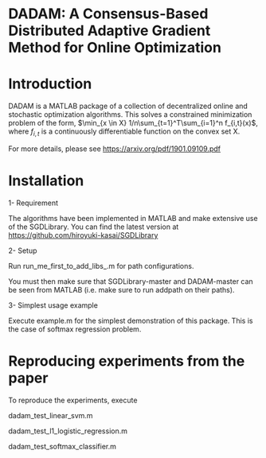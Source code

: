 # DADAM: A Consensus-Based Distributed Adaptive Gradient Method for Online Optimization

# Introduction

DADAM is a MATLAB package of a collection of decentralized online and stochastic optimization algorithms. This solves a constrained minimization problem of the form, $\min_{x \in X} 1/n\sum_{t=1}^T\sum_{i=1}^n f_{i,t}(x)$, where $f_{i,t}$ is a continuously differentiable function on the convex set X.  

For more details, please see https://arxiv.org/pdf/1901.09109.pdf

# Installation

 1- Requirement
 
The algorithms have been implemented in MATLAB and make extensive use of the SGDLibrary. You can find the latest version at https://github.com/hiroyuki-kasai/SGDLibrary 


 2- Setup
 
Run run_me_first_to_add_libs_.m for path configurations.

You must then make sure that SGDLibrary-master and DADAM-master can be seen from MATLAB (i.e. make sure to run addpath on their paths).

 3- Simplest usage example
 
Execute example.m for the simplest demonstration of this package. This is the case of softmax regression problem.

# Reproducing experiments from the paper

To reproduce the experiments, execute

dadam_test_linear_svm.m 

dadam_test_l1_logistic_regression.m 

dadam_test_softmax_classifier.m



